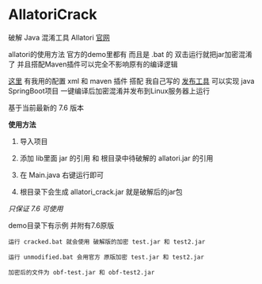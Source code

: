 # AllatoriCrack
破解 Java 混淆工具 Allatori [官网](http://www.allatori.com/)

allatori的使用方法 官方的demo里都有 而且是 .bat 的 双击运行就把jar加密混淆了 并且搭配Maven插件可以完全不影响原有的编译逻辑

[这里](https://www.52pojie.cn/thread-1354106-1-1.html) 有我用的配置 xml 和 maven 插件 搭配 我自己写的 [发布工具](https://github.com/lqs1848/PublishTools) 可以实现 java SpringBoot项目 一键编译后加密混淆并发布到Linux服务器上运行



基于当前最新的 7.6 版本

**使用方法**

1. 导入项目

2. 添加 lib里面 jar 的引用 和 根目录中待破解的 allatori.jar 的引用
3. 在 Main.java 右键运行即可

4. 根目录下会生成 allatori_crack.jar 就是破解后的jar包

*只保证 7.6 可使用*



demo目录下有示例 并附有7.6原版

  	运行 cracked.bat 就会使用 破解版的加密 test.jar 和 test2.jar

  	运行 unmodified.bat 会用官方 原版加密 test.jar 和 test2.jar

  	加密后的文件为 obf-test.jar 和 obf-test2.jar